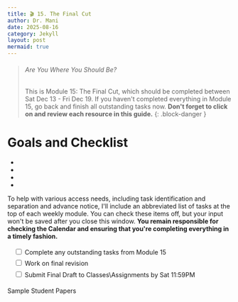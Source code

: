 ```yaml
---
title: 🎬 15. The Final Cut
author: Dr. Mani
date: 2025-08-16
category: Jekyll
layout: post
mermaid: true
---
```


> ###### Are You Where You Should Be?
> This is Module 15: The Final Cut, which should be completed between Sat Dec 13 - Fri Dec 19. If you haven't completed everything in Module 15, go back and finish all outstanding tasks now. **Don't forget to click on and review each resource in this guide.**
{: .block-danger }

# Goals and Checklist

- 
- 
- 
- 

To help with various access needs, including task identification and separation and advance notice, I'll include an abbreviated list of tasks at the top of each weekly module. You can check these items off, but your input won't be saved after you close this window. **You remain responsible for checking the Calendar and ensuring that you're completing everything in a timely fashion.**

<div style="margin:15px; line-height:1.8em;">
<div>
    <input type="checkbox" name="uchk">
    <label for="chk">Complete any outstanding tasks from Module 15</label>
</div>
<div>
  <input type="checkbox" name="uchk">
  <label for="uchk">Work on final revision</label>
</div>
<div>
  <input type="checkbox" name="uchk">
  <label for="uchk">Submit Final Draft to Classes\Assignments by Sat 11:59PM</label>
</div>
</div>

Sample Student Papers
